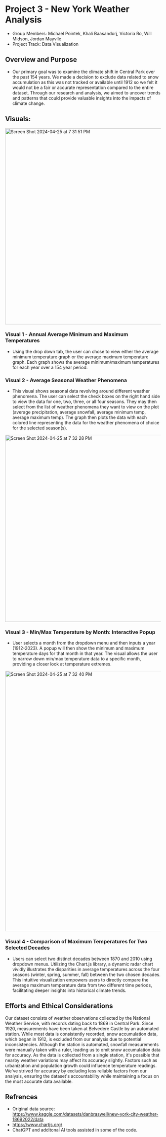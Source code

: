 #  Project 3 - New York Weather Analysis
- Group Members: Michael Pointek, Khali Baasandorj, Victoria Ro, Will Midson, Jordan Mayvlle
- Project Track: Data Visualization
## Overview and Purpose
- Our primary goal was to examine the climate shift in Central Park over the past 154 years. We made a decision to exclude data related to snow accumulation as this was not tracked or available until 1912 so we felt it would not be a fair or accurate representation compared to the entire dataset. Through our research and analysis, we aimed to uncover trends and patterns that could provide valuable insights into the impacts of climate change. 
## Visuals: 
<img width="631" alt="Screen Shot 2024-04-25 at 7 31 51 PM" src="https://github.com/michaelpointek/project3/assets/57199813/af99290a-d797-48b0-b582-9f8c5807e5ea">

### Visual 1 - Annual Average Minimum and Maximum Temperatures
 - Using the drop down tab, the user can chose to view either the average minimum temperature graph or the average maximum temperature graph. Each graph shows the average minimum/maximum temperatures for each year over a 154 year period. 
 
### Visual 2 - Average Seasonal Weather Phenomena 
 - This visual shows seasonal data revolving around different weather phenomena. The user can select the check boxes on the right hand side to view the data for one, two, three, or all four seasons. They may then select from the list of weather phenomena they want to view on the plot (average precipitation, average snowfall, average minimum temp, average maximum temp). The graph then plots the data with each colored line representing the data for the weather phenomena of choice for the selected season(s). 

<img width="602" alt="Screen Shot 2024-04-25 at 7 32 28 PM" src="https://github.com/michaelpointek/project3/assets/57199813/bc2b0d45-9e84-41de-9cbf-fe08a1b74c34">

### Visual 3 - Min/Max Temperature by Month: Interactive Popup
 - User selects a month from the dropdown menu and then inputs a year (1912-2023). A popup will then show the minimum and maximum temperature days for that month in that year. The visual allows the user to narrow down min/max temperature data to a specific month, providing a closer look at temperature extremes. 

<img width="838" alt="Screen Shot 2024-04-25 at 7 32 40 PM" src="https://github.com/michaelpointek/project3/assets/57199813/6235a3af-cd37-4cdf-96f7-7c39a144b1e2">

### Visual 4 - Comparison of Maximum Temperatures for Two Selected Decades
 - Users can select two distinct decades between 1870 and 2010 using dropdown menus. Utilizing the Chart.js library, a dynamic radar chart vividly illustrates the disparities in average temperatures across the four seasons (winter, spring, summer, fall) between the two chosen decades. This intuitive visualization empowers users to directly compare the average maximum temperature data from two different time periods, facilitating deeper insights into historical climate trends. 

## Efforts and Ethical Considerations 
Our dataset consists of weather observations collected by the National Weather Service, with records dating back to 1869 in Central Park. Since 1920, measurements have been taken at Belvedere Castle by an automated station. While most data is consistently recorded, snow accumulation data, which began in 1912, is excluded from our analysis due to potential inconsistencies. Although the station is automated, snowfall measurements were manually taken with a ruler, leading us to omit snow accumulation data for accuracy. As the data is collected from a single station, it's possible that nearby weather variations may affect its accuracy slightly. Factors such as urbanization and population growth could influence temperature readings. We've strived for accuracy by excluding less reliable factors from our analysis, ensuring the dataset's accountability while maintaining a focus on the most accurate data available.

## Refrences 
- Original data source: https://www.kaggle.com/datasets/danbraswell/new-york-city-weather-18692022/data
- https://www.chartjs.org/
- ChatGPT and additonal AI tools assisted in some of the code.  

